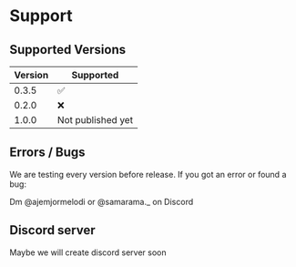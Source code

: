 # Support

## Supported Versions


| Version | Supported          |
| ------- | ------------------ |
| 0.3.5   | :white_check_mark: |
| 0.2.0   | :x:                |
| 1.0.0   | Not published yet  |


## Errors / Bugs

We are testing every version before release. If you got an error or found a bug:

Dm @ajemjormelodi or @samarama._ on Discord


## Discord server

Maybe we will create discord server soon
